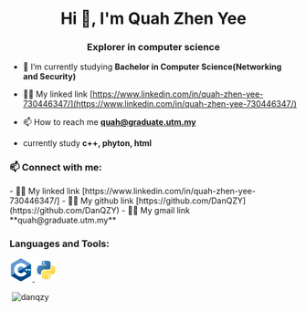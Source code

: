 <h1 align="center">Hi 👋, I'm Quah Zhen Yee</h1>
<h3 align="center">Explorer in computer science</h3>

- 🌱 I’m currently studying **Bachelor in Computer Science(Networking and Security)**

- 👨‍💻 My linked link [https://www.linkedin.com/in/quah-zhen-yee-730446347/](https://www.linkedin.com/in/quah-zhen-yee-730446347/)

- 📫 How to reach me **quah@graduate.utm.my**

- currently study **c++, phyton, html** 

<h3 align="left">📫 Connect with me:</h3>
<p align="left">
  - 👨‍💻 My linked link [https://www.linkedin.com/in/quah-zhen-yee-730446347/]
  - 👨‍💻 My github link [https://github.com/DanQZY](https://github.com/DanQZY)
  - 👨‍💻 My gmail link  **quah@graduate.utm.my**
</p>

<h3 align="left">Languages and Tools:</h3>
<p align="left"> <a href="https://www.w3schools.com/cpp/" target="_blank" rel="noreferrer"> <img src="https://raw.githubusercontent.com/devicons/devicon/master/icons/cplusplus/cplusplus-original.svg" alt="cplusplus" width="40" height="40"/> </a> <a href="https://www.python.org" target="_blank" rel="noreferrer"> <img src="https://raw.githubusercontent.com/devicons/devicon/master/icons/python/python-original.svg" alt="python" width="40" height="40"/> </a> </p>

<p>&nbsp;<img align="center" src="https://github-readme-stats.vercel.app/api?username=danqzy&show_icons=true&locale=en" alt="danqzy" /></p>




